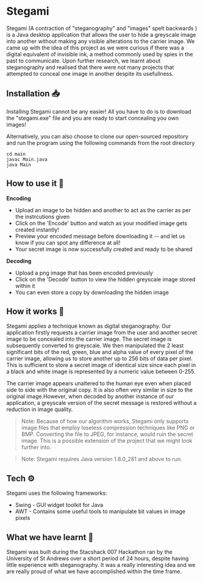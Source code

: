# Stegami 

Stegami (A contraction of "steganography" and "images" spelt backwards ) is a Java desktop application that allows the user to hide a greyscale image into another without making any visible alterations to the carrier image. We came up with the idea of this project as we were curious if there was a digital equivalent of invisible ink, a method commonly used by spies in the past to communicate. Upon further research, we learnt about steganography and realised that there were not many projects that attempted to conceal one image in another despite its usefullness.

## Installation 📥

Installing Stegami cannot be any easier! All you have to do is to download the "stegami.exe" file and you are ready to start concealing you own images!

Alternatively, you can also choose to clone our open-sourced repository and run the program using the following commands from the root directory

```
cd main
javac Main.java
java Main
```

## How to use it 📑

__Encoding__
- Upload an image to be hidden and another to act as the carrier as per the instrcutions given
- Click on the 'Encode' button and watch as your modified image gets created instantly!
- Preview your encoded message before downloading it -- and let us know if you can spot any difference at all!
- Your secret image is now successfully created and ready to be shared

__Decoding__
- Upload a png image that has been encoded previously
- Click on the 'Decode' button to view the hidden greyscale image stored within it
- You can even store a copy by downloading the hidden image


## How it works 🔎
Stegami applies a technique known as digital steganography. Our application firstly requests a carrier image from the user and another secret image to be concealed into the carrier image. The secret image is subsequently converted to greyscale. We then manipulated the 2 least significant bits of the red, green, blue and alpha value of every pixel of the carrier image, allowing us to store another up to 256 bits of data per pixel. This is sufficient to store a secret image of identical size since each pixel in a black and white image is represented by a numeric value between 0-255. 

The carrier image appears unaltered to the human eye even when placed side to side with the original copy. It is also often very similar in size to the original image.However, when decoded by another instance of our application, a greyscale version of the secret message is restored without a reduction in image quality.

> Note: Because of how our algorithm works, Stegami only supports image files that employ loseless compression techniques like PNG or BMP. Converting the file to JPEG, for instance, would ruin the secret image. This is a possible extension of the project that we might look further into.

> Note: Stegami requires Java version 1.8.0_281 and above to run.

## Tech ️⚙️

Stegami uses the following frameworks:

- Swing - GUI widget toolkit for Java
- AWT - Contains some useful tools to manipulate bit values in image pixels

## What we have learnt 🏫

Stegami was built during the Stacshack 007 Hackathon ran by the University of St Andrews over a short period of 24 hours, despite having little experience with steganography. It was a really interesting idea and we are really proud of what we have accomplished within the time frame.



